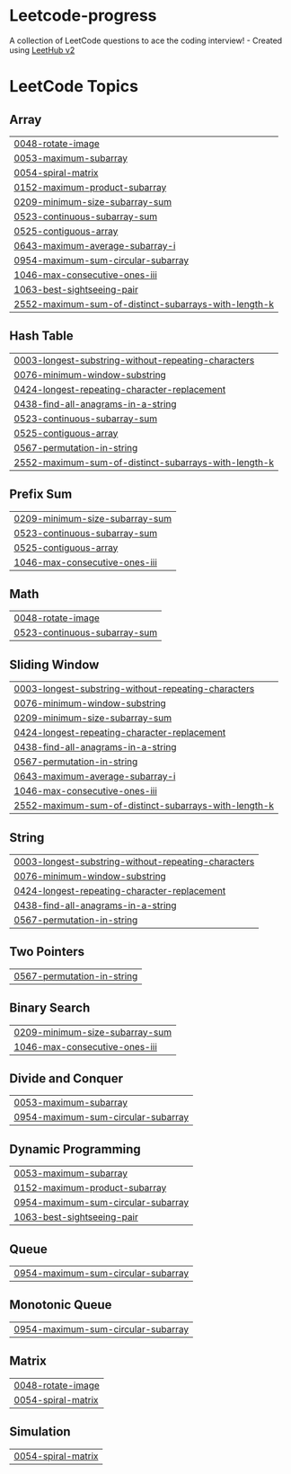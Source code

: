 # Leetcode-progress
A collection of LeetCode questions to ace the coding interview! - Created using [LeetHub v2](https://github.com/arunbhardwaj/LeetHub-2.0)

<!---LeetCode Topics Start-->
# LeetCode Topics
## Array
|  |
| ------- |
| [0048-rotate-image](https://github.com/azizz7/Leetcode-progress/tree/master/0048-rotate-image) |
| [0053-maximum-subarray](https://github.com/azizz7/Leetcode-progress/tree/master/0053-maximum-subarray) |
| [0054-spiral-matrix](https://github.com/azizz7/Leetcode-progress/tree/master/0054-spiral-matrix) |
| [0152-maximum-product-subarray](https://github.com/azizz7/Leetcode-progress/tree/master/0152-maximum-product-subarray) |
| [0209-minimum-size-subarray-sum](https://github.com/azizz7/Leetcode-progress/tree/master/0209-minimum-size-subarray-sum) |
| [0523-continuous-subarray-sum](https://github.com/azizz7/Leetcode-progress/tree/master/0523-continuous-subarray-sum) |
| [0525-contiguous-array](https://github.com/azizz7/Leetcode-progress/tree/master/0525-contiguous-array) |
| [0643-maximum-average-subarray-i](https://github.com/azizz7/Leetcode-progress/tree/master/0643-maximum-average-subarray-i) |
| [0954-maximum-sum-circular-subarray](https://github.com/azizz7/Leetcode-progress/tree/master/0954-maximum-sum-circular-subarray) |
| [1046-max-consecutive-ones-iii](https://github.com/azizz7/Leetcode-progress/tree/master/1046-max-consecutive-ones-iii) |
| [1063-best-sightseeing-pair](https://github.com/azizz7/Leetcode-progress/tree/master/1063-best-sightseeing-pair) |
| [2552-maximum-sum-of-distinct-subarrays-with-length-k](https://github.com/azizz7/Leetcode-progress/tree/master/2552-maximum-sum-of-distinct-subarrays-with-length-k) |
## Hash Table
|  |
| ------- |
| [0003-longest-substring-without-repeating-characters](https://github.com/azizz7/Leetcode-progress/tree/master/0003-longest-substring-without-repeating-characters) |
| [0076-minimum-window-substring](https://github.com/azizz7/Leetcode-progress/tree/master/0076-minimum-window-substring) |
| [0424-longest-repeating-character-replacement](https://github.com/azizz7/Leetcode-progress/tree/master/0424-longest-repeating-character-replacement) |
| [0438-find-all-anagrams-in-a-string](https://github.com/azizz7/Leetcode-progress/tree/master/0438-find-all-anagrams-in-a-string) |
| [0523-continuous-subarray-sum](https://github.com/azizz7/Leetcode-progress/tree/master/0523-continuous-subarray-sum) |
| [0525-contiguous-array](https://github.com/azizz7/Leetcode-progress/tree/master/0525-contiguous-array) |
| [0567-permutation-in-string](https://github.com/azizz7/Leetcode-progress/tree/master/0567-permutation-in-string) |
| [2552-maximum-sum-of-distinct-subarrays-with-length-k](https://github.com/azizz7/Leetcode-progress/tree/master/2552-maximum-sum-of-distinct-subarrays-with-length-k) |
## Prefix Sum
|  |
| ------- |
| [0209-minimum-size-subarray-sum](https://github.com/azizz7/Leetcode-progress/tree/master/0209-minimum-size-subarray-sum) |
| [0523-continuous-subarray-sum](https://github.com/azizz7/Leetcode-progress/tree/master/0523-continuous-subarray-sum) |
| [0525-contiguous-array](https://github.com/azizz7/Leetcode-progress/tree/master/0525-contiguous-array) |
| [1046-max-consecutive-ones-iii](https://github.com/azizz7/Leetcode-progress/tree/master/1046-max-consecutive-ones-iii) |
## Math
|  |
| ------- |
| [0048-rotate-image](https://github.com/azizz7/Leetcode-progress/tree/master/0048-rotate-image) |
| [0523-continuous-subarray-sum](https://github.com/azizz7/Leetcode-progress/tree/master/0523-continuous-subarray-sum) |
## Sliding Window
|  |
| ------- |
| [0003-longest-substring-without-repeating-characters](https://github.com/azizz7/Leetcode-progress/tree/master/0003-longest-substring-without-repeating-characters) |
| [0076-minimum-window-substring](https://github.com/azizz7/Leetcode-progress/tree/master/0076-minimum-window-substring) |
| [0209-minimum-size-subarray-sum](https://github.com/azizz7/Leetcode-progress/tree/master/0209-minimum-size-subarray-sum) |
| [0424-longest-repeating-character-replacement](https://github.com/azizz7/Leetcode-progress/tree/master/0424-longest-repeating-character-replacement) |
| [0438-find-all-anagrams-in-a-string](https://github.com/azizz7/Leetcode-progress/tree/master/0438-find-all-anagrams-in-a-string) |
| [0567-permutation-in-string](https://github.com/azizz7/Leetcode-progress/tree/master/0567-permutation-in-string) |
| [0643-maximum-average-subarray-i](https://github.com/azizz7/Leetcode-progress/tree/master/0643-maximum-average-subarray-i) |
| [1046-max-consecutive-ones-iii](https://github.com/azizz7/Leetcode-progress/tree/master/1046-max-consecutive-ones-iii) |
| [2552-maximum-sum-of-distinct-subarrays-with-length-k](https://github.com/azizz7/Leetcode-progress/tree/master/2552-maximum-sum-of-distinct-subarrays-with-length-k) |
## String
|  |
| ------- |
| [0003-longest-substring-without-repeating-characters](https://github.com/azizz7/Leetcode-progress/tree/master/0003-longest-substring-without-repeating-characters) |
| [0076-minimum-window-substring](https://github.com/azizz7/Leetcode-progress/tree/master/0076-minimum-window-substring) |
| [0424-longest-repeating-character-replacement](https://github.com/azizz7/Leetcode-progress/tree/master/0424-longest-repeating-character-replacement) |
| [0438-find-all-anagrams-in-a-string](https://github.com/azizz7/Leetcode-progress/tree/master/0438-find-all-anagrams-in-a-string) |
| [0567-permutation-in-string](https://github.com/azizz7/Leetcode-progress/tree/master/0567-permutation-in-string) |
## Two Pointers
|  |
| ------- |
| [0567-permutation-in-string](https://github.com/azizz7/Leetcode-progress/tree/master/0567-permutation-in-string) |
## Binary Search
|  |
| ------- |
| [0209-minimum-size-subarray-sum](https://github.com/azizz7/Leetcode-progress/tree/master/0209-minimum-size-subarray-sum) |
| [1046-max-consecutive-ones-iii](https://github.com/azizz7/Leetcode-progress/tree/master/1046-max-consecutive-ones-iii) |
## Divide and Conquer
|  |
| ------- |
| [0053-maximum-subarray](https://github.com/azizz7/Leetcode-progress/tree/master/0053-maximum-subarray) |
| [0954-maximum-sum-circular-subarray](https://github.com/azizz7/Leetcode-progress/tree/master/0954-maximum-sum-circular-subarray) |
## Dynamic Programming
|  |
| ------- |
| [0053-maximum-subarray](https://github.com/azizz7/Leetcode-progress/tree/master/0053-maximum-subarray) |
| [0152-maximum-product-subarray](https://github.com/azizz7/Leetcode-progress/tree/master/0152-maximum-product-subarray) |
| [0954-maximum-sum-circular-subarray](https://github.com/azizz7/Leetcode-progress/tree/master/0954-maximum-sum-circular-subarray) |
| [1063-best-sightseeing-pair](https://github.com/azizz7/Leetcode-progress/tree/master/1063-best-sightseeing-pair) |
## Queue
|  |
| ------- |
| [0954-maximum-sum-circular-subarray](https://github.com/azizz7/Leetcode-progress/tree/master/0954-maximum-sum-circular-subarray) |
## Monotonic Queue
|  |
| ------- |
| [0954-maximum-sum-circular-subarray](https://github.com/azizz7/Leetcode-progress/tree/master/0954-maximum-sum-circular-subarray) |
## Matrix
|  |
| ------- |
| [0048-rotate-image](https://github.com/azizz7/Leetcode-progress/tree/master/0048-rotate-image) |
| [0054-spiral-matrix](https://github.com/azizz7/Leetcode-progress/tree/master/0054-spiral-matrix) |
## Simulation
|  |
| ------- |
| [0054-spiral-matrix](https://github.com/azizz7/Leetcode-progress/tree/master/0054-spiral-matrix) |
<!---LeetCode Topics End-->